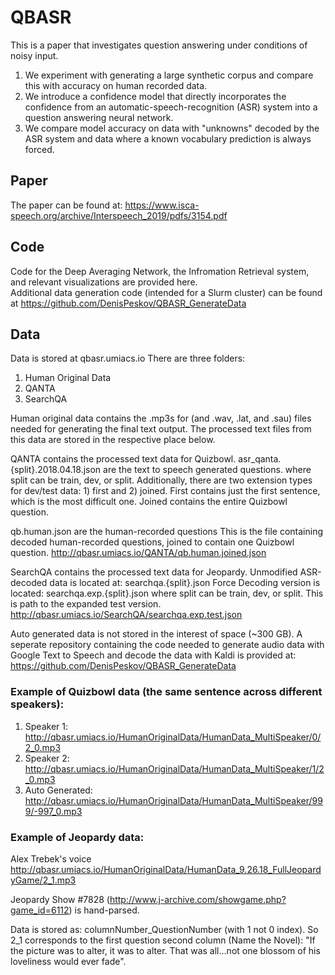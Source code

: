 # QBASR
This is a paper that investigates question answering under conditions of noisy input.  
1. We experiment with generating a large synthetic corpus and compare this with accuracy on human recorded data.
2. We introduce a confidence model that directly incorporates the confidence from an automatic-speech-recognition (ASR) system into a question answering neural network.
3. We compare model accuracy on data with "unknowns" decoded by the ASR system and data where a known vocabulary prediction is always forced. 

## Paper

The paper can be found at: 
https://www.isca-speech.org/archive/Interspeech_2019/pdfs/3154.pdf

## Code

Code for the Deep Averaging Network, the Infromation Retrieval system, and relevant visualizations are provided here.   
Additional data generation code (intended for a Slurm cluster) can be found at 
https://github.com/DenisPeskov/QBASR_GenerateData

## Data

Data is stored at qbasr.umiacs.io 
There are three folders:
1. Human Original Data
2. QANTA
3. SearchQA

Human original data contains the .mp3s for (and .wav, .lat, and .sau) files needed for generating the final text output.  The processed text files from this data are stored in the respective place below.  

QANTA contains the processed text data for Quizbowl.
asr_qanta.{split}.2018.04.18.json are the text to speech generated questions.
where split can be train, dev, or split.
Additionally, there are two extension types for dev/test data: 1) first and 2) joined.  First contains just the first sentence, which is the most difficult one.  Joined contains the entire Quizbowl question.  
<!--- This is the dev file for TTS decoded data:
 http://qbasr.umiacs.io/QANTA/asr_qanta.dev.2018.04.18.json --->

qb.human.json are the human-recorded questions 
This is the file containing decoded human-recorded questions, joined to contain one Quizbowl question.
http://qbasr.umiacs.io/QANTA/qb.human.joined.json

SearchQA contains the processed text data for Jeopardy.
Unmodified ASR-decoded data is located at: searchqa.{split}.json
Force Decoding version is located: searchqa.exp.{split}.json
where split can be train, dev, or split.
This is path to the expanded test version.  
http://qbasr.umiacs.io/SearchQA/searchqa.exp.test.json

Auto generated data is not stored in the interest of space (~300 GB). A seperate repository containing the code needed to generate audio data with Google Text to Speech and decode the data with Kaldi is provided at:
https://github.com/DenisPeskov/QBASR_GenerateData

###  Example of Quizbowl data (the same sentence across different speakers):
1. Speaker 1: http://qbasr.umiacs.io/HumanOriginalData/HumanData_MultiSpeaker/0/2_0.mp3
2. Speaker 2: http://qbasr.umiacs.io/HumanOriginalData/HumanData_MultiSpeaker/1/2_0.mp3
3. Auto Generated: http://qbasr.umiacs.io/HumanOriginalData/HumanData_MultiSpeaker/999/-997_0.mp3

### Example of Jeopardy data:

Alex Trebek's voice http://qbasr.umiacs.io/HumanOriginalData/HumanData_9.26.18_FullJeopardyGame/2_1.mp3

Jeopardy Show #7828 (http://www.j-archive.com/showgame.php?game_id=6112) is hand-parsed.  

Data is stored as: columnNumber_QuestionNumber  (with 1 not 0 index).  So 2_1 corresponds to the first question second column (Name the Novel): "If the picture was to alter, it was to alter. That was all...not one blossom of his loveliness would ever fade".
